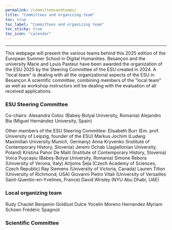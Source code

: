 ```yaml
---
permalink: /committeesandteams/
title: "Committees and organizing team"
toc: true
toc_label: "Committees and organizing team"
toc_sticky: true
toc_icon: "calendar"
---
```

---
This webpage will present the various teams behind this 2025 edition of the European Summer School in Digital Humanities. 
Besançon and the university Marie and Louis Pasteur have been awarded the organization of the ESU 2025 by the Steering Committee of the ESU created in 2024. 
A "local team" is dealing with all the organizational aspects of the ESU in Besançon
A scientific committee, combining members of the "local team" as well as workshop instructors will be dealing with the evaluation of all received applications. 

### ESU Steering Committee
Co-chairs: 
Alexandra Cotoc (Babeş-Bolyai University, Romania)
Alejandro Bia (Miguel Hernández University, Spain)

Other members of the ESU Steering Committee:
Elisabeth Burr (Em. prof. University of Leipzig, founder of the ESU)
Markus Jochim (Ludwig Maximilian University Munich, Germany)
Anna Kryvenko (Institute of Contemporary History, Slovenia)
Jeremi Ochab (Jagiellonian University, Poland)
Kristina Pahor De Maiti (Institute of Contemporary History, Slovenia)
Voica Pușcașiu (Babeş-Bolyai University, Romania)
Simone Rebora (University of Verona, Italy)
Artjoms Šeļa (Czech Academy of Sciences, Czech Republic)
Ray Siemens (University of Victoria, Canada)
Lauren Tilton (University of Richmond, USA)
Giovanni Pietro Vitali (University of Versailles Saint-Quentin-en-Yvelines, France)
David Wrisley (NYU Abu Dhabi, UAE)

### Local organizing team
Rudy Chaulet
Benjamin Goldlust
Dulce Yocelin Moreno Hernandez
Myriam Schoen
Frédéric Spagnoli


### Scientific Committee



